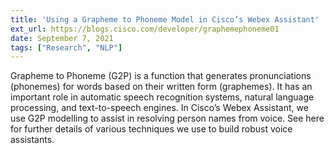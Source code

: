 ```yaml
---
title: 'Using a Grapheme to Phoneme Model in Cisco’s Webex Assistant'
ext_url: https://blogs.cisco.com/developer/graphemephoneme01
date: September 7, 2021
tags: ["Research", "NLP"]
---
```

Grapheme to Phoneme (G2P) is a function that generates pronunciations (phonemes) for words based on their written form (graphemes). It has an important role in automatic speech recognition systems, natural language processing, and text-to-speech engines. In Cisco’s Webex Assistant, we use G2P modelling to assist in resolving person names from voice. See here for further details of various techniques we use to build robust voice assistants.